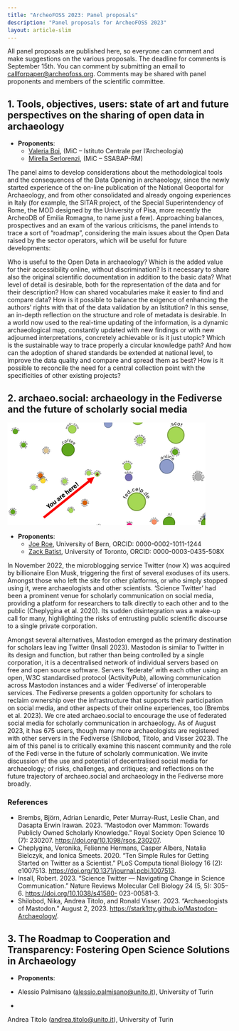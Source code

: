 ```yaml
---
title: "ArcheoFOSS 2023: Panel proposals"
description: "Panel proposals for ArcheoFOSS 2023"
layout: article-slim
---
```


All panel proposals are published here, so everyone can comment and make suggestions on the various proposals.
The deadline for comments is September 15th. You can comment by submitting an email to [callforpaper@archeofoss.org](mailto:callforpaper@archeofoss.org). Comments may be shared with panel proponents and members of the scientific committee.

## 1. Tools, objectives, users: state of art and future perspectives on the sharing of open data in archaeology

- **Proponents**:
  - [Valeria Boi](mailto:valeria.boi@cultura.gov.it), (MiC – Istituto Centrale per l’Archeologia)
  - [Mirella Serlorenzi](mailto:mirella.serlorenzi@cultura.gov.it),  (MiC – SSABAP-RM)

The panel aims to develop considerations about the methodological tools and the consequences of the Data Opening in archaeology, since the newly started experience of the on-line publication of the National Geoportal for Archaeology, and from other consolidated and already ongoing experiences in Italy (for example, the SITAR project, of the Special Superintendency of Rome, the MOD designed by the University of Pisa, more recently the ArcheoDB of Emilia Romagna, to name just a few).
Approaching balances, prospectives and an exam of the various criticisms, the panel intends to trace a sort of “roadmap”, considering the main issues about the Open Data raised by the sector operators, which will be useful for future developments:

Who is useful to the Open Data in archaeology? Which is the added value for their accessibility online, without discrimination?
Is it necessary to share also the original scientific documentation in addition to the basic data? What level of detail is desirable, both for the representation of the data and for their description? How can shared vocabularies make it easier to find and compare data?
How is it possible to balance the exigence of enhancing the authors’ rights with that of the data validation by an Istitution? In this sense, an in-depth reflection on the structure and role of metadata is desirable.
In a world now used to the real-time updating of the information, is a dynamic archaeological map, constantly updated with new findings or with new adjourned interpretations, concretely achievable or is it just utopic?
Which is the sustainable way to trace properly a circular knowledge path? And how can the adoption of shared standards be extended at national level, to improve the data quality and compare and spread them as best? How is it possible to reconcile the need for a central collection point with the specificities of other existing projects?

## 2. archaeo.social: archaeology in the Fediverse and the future of scholarly social media 

![Fediverse](fediverse.png)

- **Proponents**:
  - [Joe Roe](mailto:joeroe@hey.com), University of Bern, ORCID: 0000-0002-1011-1244 
  - [Zack Batist](z.batist@mail.utoronto.ca), University of Toronto, ORCID: 0000-0003-0435-508X 

In November 2022, the microblogging service Twitter (now X) was acquired by billionaire Elon Musk, triggering the first of several exoduses of its users. Amongst those who left the site for other platforms, or who simply stopped using it, were archaeologists and other scientists. ‘Science Twitter’ had been a prominent venue for scholarly communication on social media, providing a platform for researchers to talk directly to each other and to the public (Cheplygina et al. 2020). Its sudden disintegration was a wake-up call for many, highlighting the risks of entrusting public scientific discourse to a single private corporation. 

Amongst several alternatives, Mastodon emerged as the primary destination for scholars leav ing Twitter (Insall 2023). Mastodon is similar to Twitter in its design and function, but rather than being controlled by a single corporation, it is a decentralised network of individual servers based on free and open source software. Servers ‘federate’ with each other using an open, W3C standardised protocol (ActivityPub), allowing communication across Mastodon instances and a wider ‘Fediverse’ of interoperable services. The Fediverse presents a golden opportunity for scholars to reclaim ownership over the infrastructure that supports their participation on social media, and other aspects of their online experiences, too (Brembs et al. 2023). We cre ated archaeo.social to encourage the use of federated social media for scholarly communication in archaeology. As of August 2023, it has 675 users, though many more archaeologists are registered with other servers in the Fediverse (Shilobod, Titolo, and Visser 2023). 
The aim of this panel is to critically examine this nascent community and the role of the Fedi verse in the future of scholarly communication. We invite discussion of the use and potential of decentralised social media for archaeology; of risks, challenges, and critiques; and reflections on the future trajectory of archaeo.social and archaeology in the Fediverse more broadly. 

### References 
- Brembs, Björn, Adrian Lenardic, Peter Murray-Rust, Leslie Chan, and Dasapta Erwin Irawan. 2023. “Mastodon over Mammon: Towards Publicly Owned Scholarly Knowledge.” Royal Society Open Science 10 (7): 230207. https://doi.org/10.1098/rsos.230207. 
- Cheplygina, Veronika, Felienne Hermans, Casper Albers, Natalia Bielczyk, and Ionica Smeets. 2020. “Ten Simple Rules for Getting Started on Twitter as a Scientist.” PLoS Computa tional Biology 16 (2): e1007513. https://doi.org/10.1371/journal.pcbi.1007513. 
- Insall, Robert. 2023. “Science Twitter — Navigating Change in Science Communication.” Nature Reviews Molecular Cell Biology 24 (5, 5): 305–6. https://doi.org/10.1038/s41580- 023-00581-3. 
- Shilobod, Nika, Andrea Titolo, and Ronald Visser. 2023. “Archaeologists of Mastodon.” August 2, 2023. https://stark1tty.github.io/Mastodon-Archaeology/.

## 3. The Roadmap to Cooperation and Transparency: Fostering Open Science Solutions in Archaeology 
 - **Proponents**:
  - Alessio Palmisano (alessio.palmisano@unito.it), University of Turin

  - 
Andrea Titolo (andrea.titolo@unito.it), University of Turin
